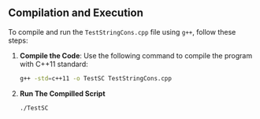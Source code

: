 ## Compilation and Execution

To compile and run the `TestStringCons.cpp` file using `g++`, follow these steps:

1. **Compile the Code**: Use the following command to compile the program with C++11 standard:
   ```bash
   g++ -std=c++11 -o TestSC TestStringCons.cpp
2. **Run The Compilled Script**
   ```bash
   ./TestSC
